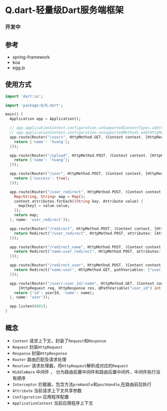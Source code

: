 # Q.dart-轻量级Dart服务端框架
### 开发中

## 参考
+ spring-framework
+ koa
+ egg.js

## 使用方式
```dart
import 'dart:io';

import 'package:Q/Q.dart';

main() {
  Application app = Application();

  // app.applicationContext.configuration.unSupportedContentTypes.add(ContentType('multipart', 'form-data'));
  // app.applicationContext.configuration.unSupportedMethods.add(HttpMethod.POST);
  app.route(Router("/users", HttpMethod.GET, (Context context, [HttpRequest req, HttpResponse res]) async {
    return {'name': 'huang'};
  }));

  app.route(Router("/upload", HttpMethod.POST, (Context context, [HttpRequest req, HttpResponse res]) async {
    return {'name': 'huang'};
  }));

  app.route(Router("/user", HttpMethod.POST, (Context context, [HttpRequest req, HttpResponse res]) async {
    return {'success': true};
  }));

  app.route(Router("/user_redirect", HttpMethod.POST, (Context context, [HttpRequest req, HttpResponse res]) async {
    Map<String, String> map = Map();
    context.attributes.forEach((String key, Attribute value) {
      map[key] = value.value;
    });
    return map;
  }, name: 'user_redirect'));

  app.route(Router("/redirect", HttpMethod.POST, (Context context, [HttpRequest req, HttpResponse res]) async {
    return Redirect("/user_redirect", HttpMethod.POST, attributes: [Attribute('hello', 'world')]);
  }));

  app.route(Router("/redirect_name", HttpMethod.POST, (Context context, [HttpRequest req, HttpResponse res]) async {
    return Redirect("name:user_redirect", HttpMethod.POST, attributes: [Attribute('hello', 'world')]);
  }));

  app.route(Router("/redirect_user", HttpMethod.POST, (Context context, [HttpRequest req, HttpResponse res]) async {
    return Redirect("name:user", HttpMethod.GET, pathVariables: {"user_id": "1", "name": "huang"});
  }));

  app.route(Router("/user/:user_id/:name", HttpMethod.GET, (Context context,
      [HttpRequest req, HttpResponse res, @PathVariable("user_id") int userId, @PathVariable("name") String name]) async {
    return {'id': userId, 'name': name};
  }, name: 'user'));

  app.listen(8081);
}

```

## 概念

+ `Context` 请求上下文，封装了`Request`和`Response`
+ `Request` 封装`HttpRequest`
+ `Response` 封装`HttpResponse`
+ `Router` 路由匹配及请求处理
+ `Resolver` 请求处理器，将`HttpRequest`解析成对应的`Request`
+ `MiddleWare` 中间件 ， 分为路由前置中间件和路由后置中间件，中间件执行没有顺序
+ `Interceptor` 拦截器，包含方法`preHandle`和`postHandle`,在路由前后执行
+ `Attribute` 当前请求上下文共享参数
+ `Configuration` 应用程序配置
+ `ApplicationContext` 当前应用程序上下文
